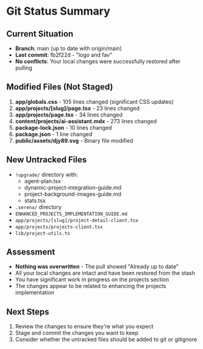 # Git Status Summary

## Current Situation
- **Branch**: main (up to date with origin/main)
- **Last commit**: fb2f22d - "logo and fav"
- **No conflicts**: Your local changes were successfully restored after pulling

## Modified Files (Not Staged)
1. **app/globals.css** - 105 lines changed (significant CSS updates)
2. **app/projects/[slug]/page.tsx** - 23 lines changed
3. **app/projects/page.tsx** - 34 lines changed
4. **content/projects/ai-assistant.mdx** - 273 lines changed
5. **package-lock.json** - 10 lines changed
6. **package.json** - 1 line changed
7. **public/assets/djy89.svg** - Binary file modified

## New Untracked Files
- `!upgrade/` directory with:
  - agent-plan.tsx
  - dynamic-project-integration-guide.md
  - project-background-images-guide.md
  - stats.tsx
- `.serena/` directory
- `ENHANCED_PROJECTS_IMPLEMENTATION_GUIDE.md`
- `app/projects/[slug]/project-detail-client.tsx`
- `app/projects/projects-client.tsx`
- `lib/project-utils.ts`

## Assessment
- **Nothing was overwritten** - The pull showed "Already up to date"
- All your local changes are intact and have been restored from the stash
- You have significant work in progress on the projects section
- The changes appear to be related to enhancing the projects implementation

## Next Steps
1. Review the changes to ensure they're what you expect
2. Stage and commit the changes you want to keep
3. Consider whether the untracked files should be added to git or gitignore
